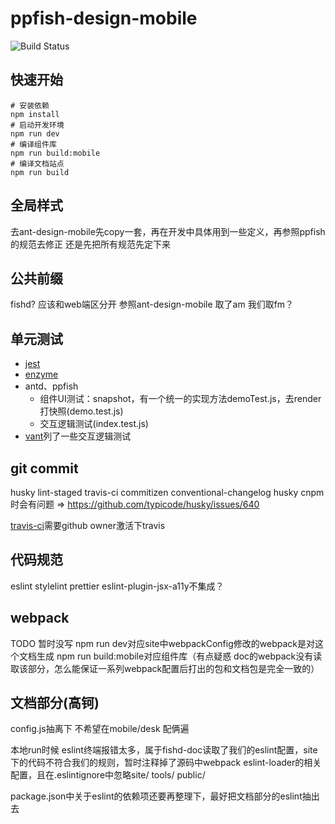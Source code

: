# ppfish-design-mobile

![Build Status](https://travis-ci.org/zrj1031/fishd-mobile.svg?branch=master)

## 快速开始
```
# 安装依赖
npm install
# 启动开发环境
npm run dev
# 编译组件库
npm run build:mobile
# 编译文档站点
npm run build
```

## 全局样式

去ant-design-mobile先copy一套，再在开发中具体用到一些定义，再参照ppfish的规范去修正
还是先把所有规范先定下来

## 公共前缀

fishd? 应该和web端区分开 参照ant-design-mobile 取了am 我们取fm？

## 单元测试

* [jest](https://jestjs.io/docs/zh-Hans/getting-started)
* [enzyme](https://enzymejs.github.io/enzyme/)
* antd、ppfish
  * 组件UI测试：snapshot，有一个统一的实现方法demoTest.js，去render打快照(demo.test.js)
  * 交互逻辑测试(index.test.js)
* [vant](https://github.com/youzan/vant)列了一些交互逻辑测试

## git commit

husky lint-staged travis-ci commitizen conventional-changelog
husky cnpm时会有问题 => https://github.com/typicode/husky/issues/640

[travis-ci](https://travis-ci.org/)需要github owner激活下travis

## 代码规范

eslint stylelint prettier
eslint-plugin-jsx-a11y不集成？

## webpack

TODO 暂时没写
npm run dev对应site中webpackConfig修改的webpack是对这个文档生成
npm run build:mobile对应组件库（有点疑惑 doc的webpack没有读取该部分，怎么能保证一系列webpack配置后打出的包和文档包是完全一致的）


## 文档部分(高钶)

config.js抽离下  不希望在mobile/desk 配俩遍

本地run时候 eslint终端报错太多，属于fishd-doc读取了我们的eslint配置，site下的代码不符合我们的规则，暂时注释掉了源码中webpack eslint-loader的相关配置，且在.eslintignore中忽略site/ tools/ public/

package.json中关于eslint的依赖项还要再整理下，最好把文档部分的eslint抽出去
